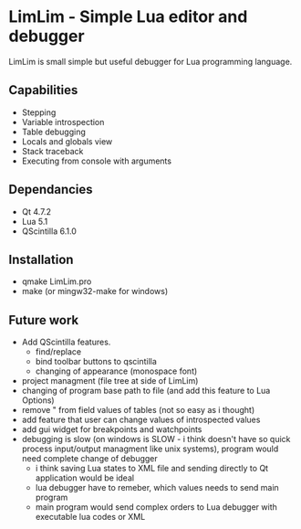 # LimLim - Simple Lua editor and debugger

LimLim is small simple but useful debugger for Lua programming language.

## Capabilities
 * Stepping
 * Variable introspection
 * Table debugging
 * Locals and globals view
 * Stack traceback
 * Executing from console with arguments

## Dependancies
 * Qt 4.7.2
 * Lua 5.1
 * QScintilla 6.1.0
 
## Installation
 * qmake LimLim.pro
 * make (or mingw32-make for windows)

## Future work
 * Add QScintilla features.
    * find/replace
    * bind toolbar buttons to qscintilla
    * changing of appearance (monospace font)
 * project managment (file tree at side of LimLim)
 * changing of program base path to file (and add this feature to Lua Options)
 * remove " from field values of tables (not so easy as i thought)
 * add feature that user can change values of introspected values
 * add gui widget for breakpoints and watchpoints
 * debugging is slow (on windows is SLOW - i think doesn't have so quick process input/output managment like unix systems), program would need complete change of debugger 
    * i think saving Lua states to XML file and sending directly to Qt application would be ideal
    * lua debugger have to remeber, which values needs to send main program
    * main program would send complex orders to Lua debugger with executable lua codes or XML
